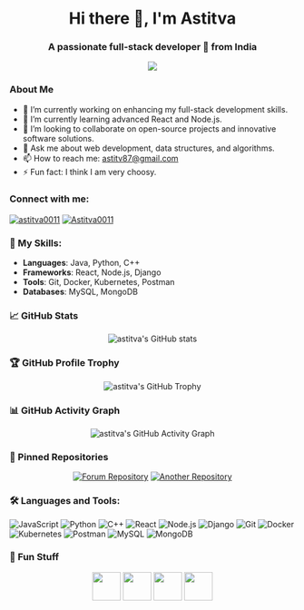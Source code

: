 <h1 align="center">Hi there 👋, I'm Astitva </h1>
<h3 align="center">A passionate full-stack developer 🚀 from India</h3>

<p align="center">
  <img src="https://readme-typing-svg.herokuapp.com?color=F7F7F7&lines=Full+Stack+Developer;Open+Source+Contributor;Always+Learning+New+Things">
</p>

### About Me

- 🔭 I’m currently working on enhancing my full-stack development skills.
- 🌱 I’m currently learning advanced React and Node.js.
- 👯 I’m looking to collaborate on open-source projects and innovative software solutions.
- 💬 Ask me about web development, data structures, and algorithms.
- 📫 How to reach me: astitv87@gmail.com
- ⚡ Fun fact: I think I am very choosy.

### Connect with me:
<p align="left">
  <a href="https://www.linkedin.com/in/astitva0011" target="_blank"><img align="center" src="https://img.shields.io/badge/LinkedIn-astitva0011-blue" alt="astitva0011"/></a>
  <a href="https://twitter.com/Astitva0011" target="_blank"><img align="center" src="https://img.shields.io/badge/Twitter-@Astitva0011-blue" alt="Astitva0011"/></a>
</p>

### 🚀 My Skills:
- **Languages**: Java, Python, C++
- **Frameworks**: React, Node.js, Django
- **Tools**: Git, Docker, Kubernetes, Postman
- **Databases**: MySQL, MongoDB

### 📈 GitHub Stats
<p align="center">
  <img src="https://github-readme-stats.vercel.app/api?username=astitva0011&show_icons=true&theme=radical" alt="astitva's GitHub stats"/>
</p>

### 🏆 GitHub Profile Trophy
<p align="center">
  <img src="https://github-profile-trophy.vercel.app/?username=astitva0011&theme=onedark" alt="astitva's GitHub Trophy"/>
</p>

### 📊 GitHub Activity Graph
<p align="center">
  <img src="https://github-readme-activity-graph.cyclic.app/graph?username=astitva0011&theme=react-dark" alt="astitva's GitHub Activity Graph"/>
</p>

### 📌 Pinned Repositories
<p align="center">
  <a href="https://github.com/astitva0011/forum"><img src="https://github-readme-stats.vercel.app/api/pin/?username=astitva0011&repo=forum&theme=radical" alt="Forum Repository"/></a>
  <a href="https://github.com/astitva0011/your-repo"><img src="https://github-readme-stats.vercel.app/api/pin/?username=astitva0011&repo=your-repo&theme=radical" alt="Another Repository"/></a>
</p>

### 🛠️ Languages and Tools:
<p align="left">
  <img src="https://img.shields.io/badge/JavaScript-323330?style=for-the-badge&logo=javascript&logoColor=F7DF1E" alt="JavaScript"/>
  <img src="https://img.shields.io/badge/Python-14354C?style=for-the-badge&logo=python&logoColor=white" alt="Python"/>
  <img src="https://img.shields.io/badge/C++-00599C?style=for-the-badge&logo=cplusplus&logoColor=white" alt="C++"/>
  <img src="https://img.shields.io/badge/React-20232A?style=for-the-badge&logo=react&logoColor=61DAFB" alt="React"/>
  <img src="https://img.shields.io/badge/Node.js-339933?style=for-the-badge&logo=nodedotjs&logoColor=white" alt="Node.js"/>
  <img src="https://img.shields.io/badge/Django-092E20?style=for-the-badge&logo=django&logoColor=white" alt="Django"/>
  <img src="https://img.shields.io/badge/Git-F05032?style=for-the-badge&logo=git&logoColor=white" alt="Git"/>
  <img src="https://img.shields.io/badge/Docker-2496ED?style=for-the-badge&logo=docker&logoColor=white" alt="Docker"/>
  <img src="https://img.shields.io/badge/Kubernetes-326CE5?style=for-the-badge&logo=kubernetes&logoColor=white" alt="Kubernetes"/>
  <img src="https://img.shields.io/badge/Postman-FF6C37?style=for-the-badge&logo=postman&logoColor=white" alt="Postman"/>
  <img src="https://img.shields.io/badge/MySQL-4479A1?style=for-the-badge&logo=mysql&logoColor=white" alt="MySQL"/>
  <img src="https://img.shields.io/badge/MongoDB-4EA94B?style=for-the-badge&logo=mongodb&logoColor=white" alt="MongoDB"/>
</p>

### 🎨 Fun Stuff
<p align="center">
  <img src="https://media.giphy.com/media/3o7aD2saalBwwftBIY/giphy.gif" width="50" height="50">
  <img src="https://media.giphy.com/media/l0Exk8EUzSLsrErEQ/giphy.gif" width="50" height="50">
  <img src="https://media.giphy.com/media/26tPoyDhjiJ2g7tHa/giphy.gif" width="50" height="50">
  <img src="https://media.giphy.com/media/xT9IgzoKnwFNmISR8I/giphy.gif" width="50" height="50">
</p>
